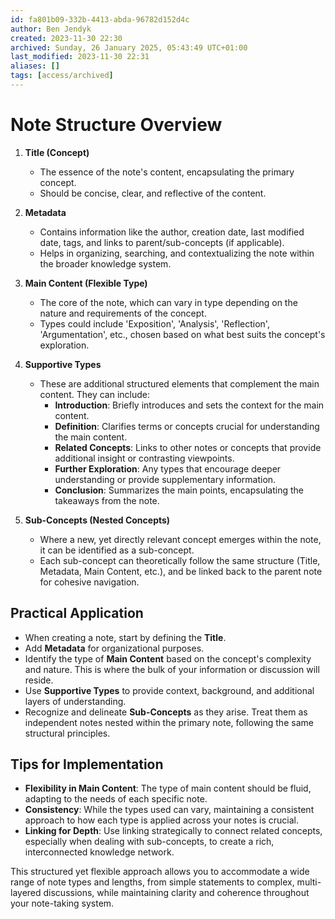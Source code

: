 ```yaml
---
id: fa801b09-332b-4413-abda-96782d152d4c
author: Ben Jendyk
created: 2023-11-30 22:30
archived: Sunday, 26 January 2025, 05:43:49 UTC+01:00
last_modified: 2023-11-30 22:31
aliases: []
tags: [access/archived]
---
```


# Note Structure Overview

1. **Title (Concept)**
	- The essence of the note's content, encapsulating the primary concept.
	- Should be concise, clear, and reflective of the content.

2. **Metadata**
	- Contains information like the author, creation date, last modified date, tags, and links to parent/sub-concepts (if applicable).
	- Helps in organizing, searching, and contextualizing the note within the broader knowledge system.

3. **Main Content (Flexible Type)**
	- The core of the note, which can vary in type depending on the nature and requirements of the concept.
	- Types could include 'Exposition', 'Analysis', 'Reflection', 'Argumentation', etc., chosen based on what best suits the concept's exploration.

4. **Supportive Types**
	- These are additional structured elements that complement the main content. They can include:
	  - **Introduction**: Briefly introduces and sets the context for the main content.
	  - **Definition**: Clarifies terms or concepts crucial for understanding the main content.
	  - **Related Concepts**: Links to other notes or concepts that provide additional insight or contrasting viewpoints.
	  - **Further Exploration**: Any types that encourage deeper understanding or provide supplementary information.
	  - **Conclusion**: Summarizes the main points, encapsulating the takeaways from the note.

5. **Sub-Concepts (Nested Concepts)**
	- Where a new, yet directly relevant concept emerges within the note, it can be identified as a sub-concept.
	- Each sub-concept can theoretically follow the same structure (Title, Metadata, Main Content, etc.), and be linked back to the parent note for cohesive navigation.

## Practical Application

- When creating a note, start by defining the **Title**.
- Add **Metadata** for organizational purposes.
- Identify the type of **Main Content** based on the concept's complexity and nature. This is where the bulk of your information or discussion will reside.
- Use **Supportive Types** to provide context, background, and additional layers of understanding.
- Recognize and delineate **Sub-Concepts** as they arise. Treat them as independent notes nested within the primary note, following the same structural principles.

## Tips for Implementation

- **Flexibility in Main Content**: The type of main content should be fluid, adapting to the needs of each specific note.
- **Consistency**: While the types used can vary, maintaining a consistent approach to how each type is applied across your notes is crucial.
- **Linking for Depth**: Use linking strategically to connect related concepts, especially when dealing with sub-concepts, to create a rich, interconnected knowledge network.

This structured yet flexible approach allows you to accommodate a wide range of note types and lengths, from simple statements to complex, multi-layered discussions, while maintaining clarity and coherence throughout your note-taking system.
